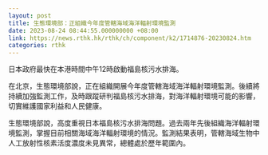```yaml
---
layout: post
title: 生態環境部：正組織今年度管轄海域海洋輻射環境監測
date: 2023-08-24 08:44:55.000000000 +08:00
link: https://news.rthk.hk/rthk/ch/component/k2/1714876-20230824.htm
categories: rthk
---
```


日本政府最快在本港時間中午12時啟動福島核污水排海。

在北京，生態環境部說，正在組織開展今年度管轄海域海洋輻射環境監測。後續將持續加強監測工作，及時跟蹤研判福島核污水排海，對海洋輻射環境可能的影響，切實維護國家利益和人民健康。

生態環境部說，高度重視日本福島核污水排海問題。過去兩年先後組織海洋輻射環境監測，掌握目前相關海域海洋輻射環境的情況。監測結果表明，管轄海域生物中人工放射性核素活度濃度未見異常，總體處於歷年範圍內。
